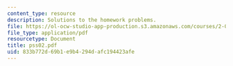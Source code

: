 ```yaml
---
content_type: resource
description: Solutions to the homework problems.
file: https://ol-ocw-studio-app-production.s3.amazonaws.com/courses/2-032-dynamics-fall-2004/833b772d69b1e9b4294dafc194423afe_pss02.pdf
file_type: application/pdf
resourcetype: Document
title: pss02.pdf
uid: 833b772d-69b1-e9b4-294d-afc194423afe
---
```


